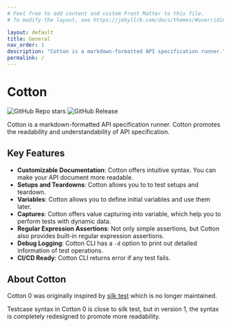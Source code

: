 ```yaml
---
# Feel free to add content and custom Front Matter to this file.
# To modify the layout, see https://jekyllrb.com/docs/themes/#overriding-theme-defaults

layout: default
title: General
nav_order: 1
description: "Cotton is a markdown-formatted API specification runner."
permalink: /
---
```


# Cotton

![GitHub Repo stars](https://img.shields.io/github/stars/chonla/cotton) ![GitHub Release](https://img.shields.io/github/v/release/chonla/cotton)

Cotton is a markdown-formatted API specification runner. Cotton promotes the readability and understandability of API specification.

## Key Features

* **Customizable Documentation**: Cotton offers intuitive syntax. You can make your API document more readable.
* **Setups and Teardowns**: Cotton allows you to to test setups and teardown.
* **Variables**: Cotton allows you to define initial variables and use them later.
* **Captures**: Cotton offers value capturing into variable, which help you to perform tests with dynamic data.
* **Regular Expression Assertions**: Not only simple assertions, but Cotton also provides built-in regular expression assertions.
* **Debug Logging**: Cotton CLI has a `-d` option to print out detailed information of test operations.
* **CI/CD Ready**: Cotton CLI returns error if any test fails.

## About Cotton

Cotton 0 was originally inspired by [silk test](https://github.com/matryer/silk) which is no longer maintained.

Testcase syntax in Cotton 0 is close to silk test, but in version 1, the syntax is completely redesigned to promote more readability.